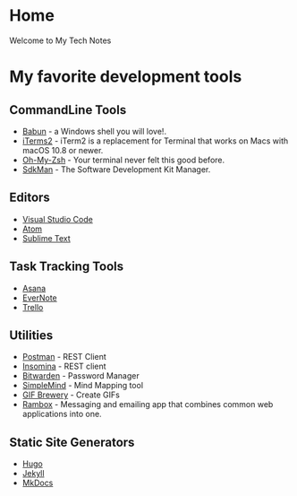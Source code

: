 # Home

Welcome to My Tech Notes

# My favorite development tools

## CommandLine Tools

- [Babun](http://babun.github.io/) - a Windows shell you will love!.
- [iTerms2](http://www.iterm2.com/) - iTerm2 is a replacement for Terminal that works on Macs with macOS 10.8 or newer.
- [Oh-My-Zsh](http://ohmyz.sh/) - Your terminal never felt this good before.
- [SdkMan](https://sdkman.io/) - The Software Development Kit Manager.

## Editors

- [Visual Studio Code](https://code.visualstudio.com/)
- [Atom](https://atom.io/)
- [Sublime Text](https://www.sublimetext.com/3)

## Task Tracking Tools

- [Asana](https://app.asana.com)
- [EverNote](https://evernote.com/)
- [Trello](https://trello.com/)

## Utilities

- [Postman](https://www.getpostman.com/apps) - REST Client
- [Insomina](https://insomnia.rest/) - REST client
- [Bitwarden](https://bitwarden.com/) - Password Manager
- [SimpleMind](https://simplemind.eu/) - Mind Mapping tool
- [GIF Brewery](http://gifbrewery.com/) - Create GIFs
- [Rambox](http://rambox.pro/) - Messaging and emailing app that combines common web applications into one.

## Static Site Generators

- [Hugo](https://gohugo.io/)
- [Jekyll](https://jekyllrb.com/)
- [MkDocs](http://www.mkdocs.org/)
